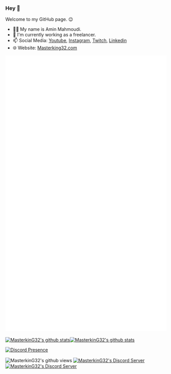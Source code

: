### Hey 👋
Welcome to my GitHub page. 😉
- 👨‍💻 My name is Amin Mahmoudi.
- 💼 I'm currently working as a freelancer.
- 📫 Social Media: [Youtube](https://www.youtube.com/channel/UCkIB8OedQfvm_ktiFoPKm4g), [Instagram](https://instagram.com/masterking32), [Twitch](https://twitch.com/masterking32), [Linkedin](https://www.linkedin.com/in/masterking32/)
- 🌐 Website: [Masterking32.com](https://masterking32.com)

<!---
![Metrics](https://metrics.lecoq.io/masterking32?template=classic&activity=1&languages=1&activity.limit=5&activity.days=300&activity.filter=all&activity.visibility=all&activity.timestamps=false&languages.colors=github&languages.threshold=0%25&config.timezone=Asia%2FTehran&config.twemoji=true)
--->

![Metrics](https://raw.githubusercontent.com/masterking32/masterking32/master/github-metrics.svg)

<!---
<a href="https://github.com/MasterkinG32">
  <img align="center" src="https://github-readme-stats.vercel.app/api?username=MasterkinG32&show_icons=true&theme=cobalt&include_all_commits=true" alt="MasterkinG32's github stats" />
</a>

![Discord](https://discord.c99.nl/widget/theme-2/374426504123121668.png)
--->

<div>
  <a href="https://github.com/MasterkinG32"><img align="center" src="https://github-readme-stats.vercel.app/api?username=MasterkinG32&show_icons=true&theme=cobalt" alt="MasterkinG32's github stats" /></a><a href="https://github.com/MasterkinG32"><img align="center" src="https://github-readme-stats.vercel.app/api/top-langs/?username=masterking32&hide=html,css,Jupyter+Notebook,ruby,cmake,nsis,shell,procfile&theme=calm&langs_count=6&layout=compact" alt="MasterkinG32's github stats" /></a>
<div>

[![Discord Presence](https://lanyard.cnrad.dev/api/374426504123121668)](https://discord.com/users/374426504123121668)

<div>
  <img align="center" src="https://gpvc.arturio.dev/masterking32" alt="MasterkinG32's github views" />
  <a href="https://discord.gg/ydDk9xe">
    <img align="center" src="https://discordapp.com/api/guilds/718430507150606340/widget.png?style=shield" alt="MasterkinG32's Discord Server" />
  </a>
  <a href="https://discord.gg/ydDk9xe">
    <img align="center" src="https://dcbadge.vercel.app/api/server/ydDk9xe" alt="MasterkinG32's Discord Server" />
  </a>
</div>
